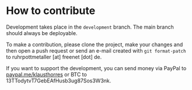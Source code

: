 # How to contribute
Development takes place in the `development` branch. The main branch should always be deployable.

To make a contribution, please clone the project, make your changes and then open a push request or send an e-mail created
with `git format-patch` to ruhrpottmetaller [at] freenet [dot] de.

If you want to support the development, you can send money via PayPal to [paypal.me/klausthorres](https://www.paypal.me/klausthorres) or BTC to 
13TTodytvT7GebEAfHusb3ug87Sos3W3nk.
